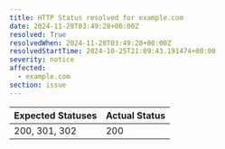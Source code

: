 ```yaml
---
title: HTTP Status resolved for example.com
date: 2024-11-28T03:49:28+00:00Z
resolved: True
resolvedWhen: 2024-11-28T03:49:28+00:00Z
resolvedStartTime: 2024-10-25T21:09:43.191474+00:00
severity: notice
affected:
  - example.com
section: issue
---
```


| Expected Statuses | Actual Status  |
|-------------------|----------------|
| 200, 301, 302 | 200 |
